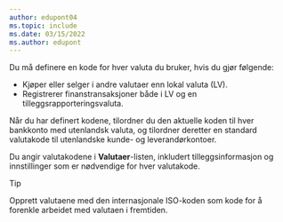 ```yaml
---
author: edupont04
ms.topic: include
ms.date: 03/15/2022
ms.author: edupont
---
```

Du må definere en kode for hver valuta du bruker, hvis du gjør følgende:

- Kjøper eller selger i andre valutaer enn lokal valuta (LV).  
- Registrerer finanstransaksjoner både i LV og en tilleggsrapporteringsvaluta.  

Når du har definert kodene, tilordner du den aktuelle koden til hver bankkonto med utenlandsk valuta, og tilordner deretter en standard valutakode til utenlandske kunde- og leverandørkontoer.

Du angir valutakodene i **Valutaer**-listen, inkludert tilleggsinformasjon og innstillinger som er nødvendige for hver valutakode.

> [!TIP]
> Opprett valutaene med den internasjonale ISO-koden som kode for å forenkle arbeidet med valutaen i fremtiden.
